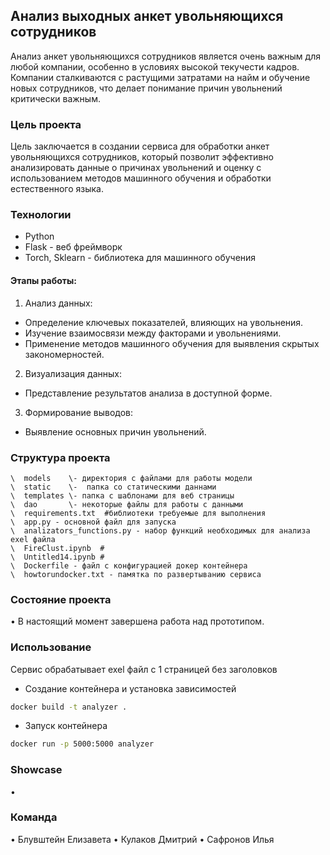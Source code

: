 ## Анализ выходных анкет увольняющихся сотрудников

Анализ анкет увольняющихся сотрудников является очень важным для любой компании, особенно в условиях высокой текучести кадров. Компании сталкиваются с растущими затратами на найм и обучение новых сотрудников, что делает понимание причин увольнений критически важным.

### Цель проекта

Цель заключается в создании сервиса для обработки анкет увольняющихся сотрудников, который позволит эффективно анализировать данные о причинах увольнений и оценку с использованием методов машинного обучения и обработки естественного языка.

### Технологии

- Python 
- Flask - веб фреймворк
- Torch, Sklearn - библиотека для машинного обучения
#### Этапы работы:
1. Анализ данных:
  * Определение ключевых показателей, влияющих на увольнения.
  * Изучение взаимосвязи между факторами и увольнениями.
  * Применение методов машинного обучения для выявления скрытых закономерностей.
2. Визуализация данных:
  * Представление результатов анализа в доступной форме.
3. Формирование выводов:
  * Выявление основных причин увольнений.

### Структура проекта

```
\  models    \- директория с файлами для работы модели 
\  static    \-  папка со статическими даннами
\  templates \- папка с шаблонами для веб страницы
\  dao       \- некоторые файлы для работы с данными
\  requirements.txt  #библиотеки требуемые для выполнения
\  app.py - основной файл для запуска
\  analizators_functions.py - набор функций необходимых для анализа exel файла
\  FireClust.ipynb  #
\  Untitled14.ipynb #
\  Dockerfile - файл с конфигурацией докер контейнера
\  howtorundocker.txt - памятка по развертыванию сервиса
```
### Состояние проекта

• В настоящий момент завершена работа над прототипом.
### Использование
Сервис обрабатывает exel файл с 1 страницей без заголовков
- Создание контейнера и установка зависимостей
```bash
docker build -t analyzer .
```
- Запуск контейнера
```bash
docker run -p 5000:5000 analyzer
```
### Showcase

•

### Команда

• Блувштейн Елизавета
• Кулаков Дмитрий
• Сафронов Илья
